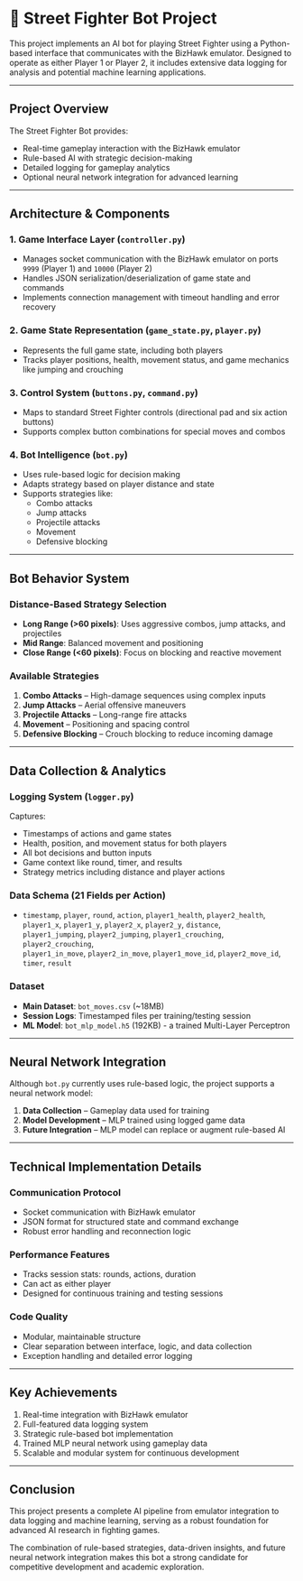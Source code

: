 # 🥋 Street Fighter Bot Project

This project implements an AI bot for playing Street Fighter using a Python-based interface that communicates with the BizHawk emulator. Designed to operate as either Player 1 or Player 2, it includes extensive data logging for analysis and potential machine learning applications.

---

## Project Overview

The Street Fighter Bot provides:
- Real-time gameplay interaction with the BizHawk emulator
- Rule-based AI with strategic decision-making
- Detailed logging for gameplay analytics
- Optional neural network integration for advanced learning

---

## Architecture & Components

### 1. Game Interface Layer (`controller.py`)
- Manages socket communication with the BizHawk emulator on ports `9999` (Player 1) and `10000` (Player 2)
- Handles JSON serialization/deserialization of game state and commands
- Implements connection management with timeout handling and error recovery

### 2. Game State Representation (`game_state.py`, `player.py`)
- Represents the full game state, including both players
- Tracks player positions, health, movement status, and game mechanics like jumping and crouching

### 3. Control System (`buttons.py`, `command.py`)
- Maps to standard Street Fighter controls (directional pad and six action buttons)
- Supports complex button combinations for special moves and combos

### 4. Bot Intelligence (`bot.py`)
- Uses rule-based logic for decision making
- Adapts strategy based on player distance and state
- Supports strategies like:
  - Combo attacks
  - Jump attacks
  - Projectile attacks
  - Movement
  - Defensive blocking

---

## Bot Behavior System

### Distance-Based Strategy Selection
- **Long Range (>60 pixels)**: Uses aggressive combos, jump attacks, and projectiles
- **Mid Range**: Balanced movement and positioning
- **Close Range (<60 pixels)**: Focus on blocking and reactive movement

### Available Strategies
1. **Combo Attacks** – High-damage sequences using complex inputs
2. **Jump Attacks** – Aerial offensive maneuvers
3. **Projectile Attacks** – Long-range fire attacks
4. **Movement** – Positioning and spacing control
5. **Defensive Blocking** – Crouch blocking to reduce incoming damage

---

## Data Collection & Analytics

### Logging System (`logger.py`)
Captures:
- Timestamps of actions and game states
- Health, position, and movement status for both players
- All bot decisions and button inputs
- Game context like round, timer, and results
- Strategy metrics including distance and player actions

### Data Schema (21 Fields per Action)
- `timestamp`, `player`, `round`, `action`, `player1_health`, `player2_health`,  
  `player1_x`, `player1_y`, `player2_x`, `player2_y`, `distance`,  
  `player1_jumping`, `player2_jumping`, `player1_crouching`, `player2_crouching`,  
  `player1_in_move`, `player2_in_move`, `player1_move_id`, `player2_move_id`,  
  `timer`, `result`

### Dataset
- **Main Dataset**: `bot_moves.csv` (~18MB)
- **Session Logs**: Timestamped files per training/testing session
- **ML Model**: `bot_mlp_model.h5` (192KB) - a trained Multi-Layer Perceptron

---

## Neural Network Integration

Although `bot.py` currently uses rule-based logic, the project supports a neural network model:

1. **Data Collection** – Gameplay data used for training
2. **Model Development** – MLP trained using logged game data
3. **Future Integration** – MLP model can replace or augment rule-based AI

---

## Technical Implementation Details

### Communication Protocol
- Socket communication with BizHawk emulator
- JSON format for structured state and command exchange
- Robust error handling and reconnection logic

### Performance Features
- Tracks session stats: rounds, actions, duration
- Can act as either player
- Designed for continuous training and testing sessions

### Code Quality
- Modular, maintainable structure
- Clear separation between interface, logic, and data collection
- Exception handling and detailed error logging

---

## Key Achievements

1. Real-time integration with BizHawk emulator
2. Full-featured data logging system
3. Strategic rule-based bot implementation
4. Trained MLP neural network using gameplay data
5. Scalable and modular system for continuous development

---

## Conclusion

This project presents a complete AI pipeline from emulator integration to data logging and machine learning, serving as a robust foundation for advanced AI research in fighting games.

The combination of rule-based strategies, data-driven insights, and future neural network integration makes this bot a strong candidate for competitive development and academic exploration.

